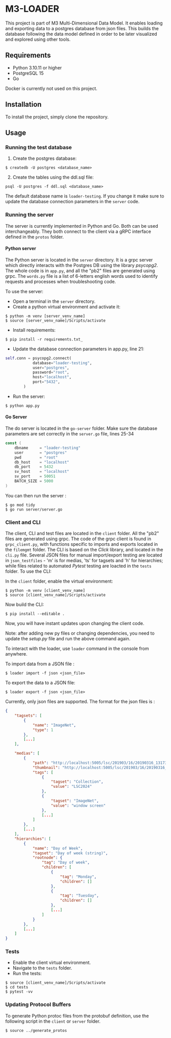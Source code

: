 # M3-LOADER

This project is part of M3 Multi-Dimensional Data Model. It enables loading and exporting data to a postgres database from json files. This builds the database following the data model defined in order to be later visualized and explored using other tools.

## Requirements

- Python 3.10.11 or higher
- PostgreSQL 15
- Go 

Docker is currently not used on this project.

## Installation

To install the project, simply clone the repository.

## Usage

### Running the test database

1. Create the postgres database:

```shell
$ createdb -U postgres <database_name>
```

2. Create the tables using the ddl.sql file:

```shell
psql -U postgres -f ddl.sql <database_name>
```

The default database name is `loader-testing`. If you change it make sure to update the database connection parameters in the `server` code.

### Running the server

The server is currently implemented in Python and Go. Both can be used interchangeably. They both connect to the client via a gRPC interface defined in the `protos` folder.

#### Python server

The Python server is located in the `server` directory. It is a grpc server which directly interacts with the Postgres DB using the library _psycopg2_. The whole code is in `app.py`, and all the "pb2" files are generated using grpc. The `words.py` file is a list of 6-letters english words used to identify requests and processes when troubleshooting code.

To use the server:

- Open a terminal in the `server` directory.
- Create a python virtual environment and activate it:

```shell
$ python -m venv [server_venv_name]
$ source [server_venv_name]/Scripts/activate
```

- Install requirements:

```
$ pip install -r requirements.txt_
```

- Update the database connection parameters in app.py, line 21:

```python
self.conn = psycopg2.connect(
            database="loader-testing",
            user="postgres",
            password="root",
            host="localhost",
            port="5432",
        )
```

- Run the server:

```shell
$ python app.py
```

#### Go Server

The do server is located in the `go-server` folder. Make sure the database parameters are set correctly in the `server.go` file, lines 25-34

```go
const (
	dbname     = "loader-testing"
	user       = "postgres"
	pwd        = "root"
	db_host    = "localhost"
	db_port    = 5432
	sv_host    = "localhost"
	sv_port    = 50051
	BATCH_SIZE = 5000
)
```

You can then run the server :

```shell
$ go mod tidy
$ go run server/server.go
```

### Client and CLI

The client, CLI and test files are located in the `client` folder. All the "pb2" files are generated using grpc. The code of the grpc client is found in `grpc_client.py`, with functions specific to imports and exports located in the `filemgmt` folder. The CLI is based on the _Click_ library, and located in the `cli.py` file. Several JSON files for manual import/export testing are located in `json_testfiles` - 'm' is for medias, 'ts' for tagsets and 'h' for hierarchies; while files related to automated _Pytest_ testing are loacted in the `tests` folder. To use the CLI:

In the `client` folder, enable the virtual environment:

```shell
$ python -m venv [client_venv_name]
$ source [client_venv_name]/Scripts/activate
```

Now build the CLI:

```shell
$ pip install --editable .
```

Now, you will have instant updates upon changing the client code.

Note: after adding new py files or changing dependencies, you need to update the _setup.py_ file and run the above command again.

To interact with the loader, use `loader` command in the console from anywhere.

To import data from a JSON file :

```shell
$ loader import -f json <json_file>
```

To export the data to a JSON file:

```shell
$ loader export -f json <json_file>
```

Currently, only json files are supported. The format for the json files is :

```json
{
    "tagsets": [
        {
            "name": "ImageNet",
            "type": 1
        },
        [...]
    ],

    "medias": [
        {
            "path": "http://localhost:5005/lsc/201903/16/20190316_131738_000.jpg",
            "thumbnail": "http://localhost:5005/lsc/201903/16/20190316_131738_000.jpg",
            "tags": [
                {
                    "tagset": "Collection",
                    "value": "LSC2024"
                },
                {
                    "tagset": "ImageNet",
                    "value": "window screen"
                },
                [...]
            ]
        },
        [...]
    ],
    "hierarchies": [
        {
            "name": "Day of Week",
            "tagset": "Day of week (string)",
            "rootnode": {
                "tag": "Day of week",
                "children": [
                    {
                        "tag": "Monday",
                        "children": []
                    },
                    {
                        "tag": "Tuesday",
                        "children": []
                    },
                    [...]
                ]
            }
        },
        [...]
    ]
}
```

### Tests

- Enable the client virtual environment.
- Navigate to the `tests` folder.
- Run the tests:

```shell
$ source [client_venv_name]/Scripts/activate
$ cd tests
$ pytest -vv
```

### Updating Protocol Buffers

To generate Python protoc files from the protobuf definition, use the following script in the `client` or `server` folder.

```
$ source ../generate_protos
```
